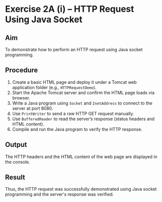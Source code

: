 # Exercise 2A (i) – HTTP Request Using Java Socket

## Aim
To demonstrate how to perform an HTTP request using Java socket programming.

## Procedure
1. Create a basic HTML page and deploy it under a Tomcat web application folder (e.g., `HTTPRequestDemo`).
2. Start the Apache Tomcat server and confirm the HTML page loads via browser.
3. Write a Java program using `Socket` and `InetAddress` to connect to the server at port 8080.
4. Use `PrintWriter` to send a raw HTTP GET request manually.
5. Use `BufferedReader` to read the server’s response (status headers and HTML content).
6. Compile and run the Java program to verify the HTTP response.

## Output
The HTTP headers and the HTML content of the web page are displayed in the console.

## Result
Thus, the HTTP request was successfully demonstrated using Java socket programming and the server's response was verified.
